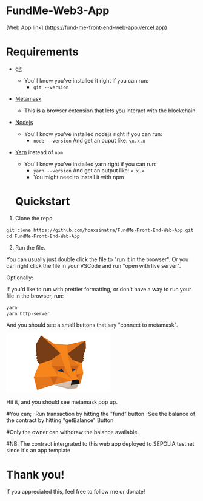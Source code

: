 # FundMe-Web3-App 
[Web App link] (https://fund-me-front-end-web-app.vercel.app)
# Requirements

- [git](https://git-scm.com/book/en/v2/Getting-Started-Installing-Git)
  - You'll know you've installed it right if you can run:
    - `git --version`
- [Metamask](https://metamask.io/)
  - This is a browser extension that lets you interact with the blockchain.
- [Nodejs](https://nodejs.org/en/)
  - You'll know you've installed nodejs right if you can run:
    - `node --version` And get an ouput like: `vx.x.x`
- [Yarn](https://classic.yarnpkg.com/lang/en/docs/install/) instead of `npm`
  - You'll know you've installed yarn right if you can run:
    - `yarn --version` And get an output like: `x.x.x`
    - You might need to install it with npm

  # Quickstart

1. Clone the repo

```
git clone https://github.com/honxsinatra/FundMe-Front-End-Web-App.git
cd FundMe-Front-End-Web-App
```

2. Run the file.

You can usually just double click the file to "run it in the browser". Or you can right click the file in your VSCode and run "open with live server".

Optionally:

If you'd like to run with prettier formatting, or don't have a way to run your file in the browser, run:
```
yarn
yarn http-server
```

And you should see a small buttons that say "connect to metamask".

![Connect to metamask](metamask.png)

Hit it, and you should see metamask pop up.

#You can;
-Run transaction by hitting the "fund" button
-See the balance of the contract by hitting "getBalance" Button

#Only the owner can withdraw the balance available.

#NB: The contract intergrated to this web app deployed to SEPOLIA testnet since it's an app template

# Thank you!

If you appreciated this, feel free to follow me or donate!

